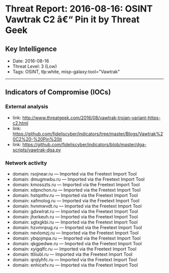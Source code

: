 # Threat Report: 2016-08-16: OSINT Vawtrak C2 â€“ Pin it by Threat Geek


## Key Intelligence
* Date: 2016-08-16
* Threat Level: 3 (Low)
* Tags: OSINT, tlp:white, misp-galaxy:tool="Vawtrak"

---

## Indicators of Compromise (IOCs)
### External analysis
* link: http://www.threatgeek.com/2016/08/vawtrak-trojan-variant-https-c2.html
* link: https://github.com/fideliscyber/indicators/tree/master/Blogs/Vawtrak%20C2%20-%20Pin%20it
* link: https://github.com/fideliscyber/indicators/blob/master/dga-scripts/vawtrak-dga.py

### Network activity
* domain: rsojnear.ru — Imported via the Freetext Import Tool
* domain: dmugmwbu.ru — Imported via the Freetext Import Tool
* domain: kmosszts.ru — Imported via the Freetext Import Tool
* domain: xdpnchon.ru — Imported via the Freetext Import Tool
* domain: hstqothv.ru — Imported via the Freetext Import Tool
* domain: xafmolog.ru — Imported via the Freetext Import Tool
* domain: hvnmwvdt.ru — Imported via the Freetext Import Tool
* domain: gdxwlrat.ru — Imported via the Freetext Import Tool
* domain: jhxrkeuh.ru — Imported via the Freetext Import Tool
* domain: sgtxgkbi.ru — Imported via the Freetext Import Tool
* domain: hzvmnpug.ru — Imported via the Freetext Import Tool
* domain: nevlomzj.ru — Imported via the Freetext Import Tool
* domain: ybqojmpa.ru — Imported via the Freetext Import Tool
* domain: qkgpedwe.ru — Imported via the Freetext Import Tool
* domain: xyigqlfc.ru — Imported via the Freetext Import Tool
* domain: ttliiubl.ru — Imported via the Freetext Import Tool
* domain: qrqlyhfc.ru — Imported via the Freetext Import Tool
* domain: enhicefv.ru — Imported via the Freetext Import Tool
